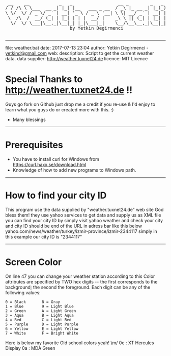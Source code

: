  <pre>
 __    __           _   _                 __ _        _   _             
/ / /\ \ \___  __ _| |_| |__   ___ _ __  / _\ |_ __ _| |_(_) ___  _ __  
\ \/  \/ / _ \/ _` | __| '_ \ / _ \ '__| \ \| __/ _` | __| |/ _ \| '_ \ 
 \  /\  /  __/ (_| | |_| | | |  __/ |    _\ \ || (_| | |_| | (_) | | | |
  \/  \/ \___|\__,_|\__|_| |_|\___|_|    \__/\__\__,_|\__|_|\___/|_| |_|
 						by Yetkin Degirmenci
 </pre>
<hr>
 
 file: weather.bat
 date: 2017-07-13 23:04
 author: Yetkin Degirmenci - <yetkind@gmail.com> 
 web:
 description: Script to get the current weather data.
 data supplier: http://weather.tuxnet24.de
 licence: MIT Licence

# Special Thanks to http://weather.tuxnet24.de !!
 
 Guys go fork on Github just drop me a credit if you re-use & I'd enjoy
 to learn what you guys do or created more with this. :)
 - Many blessings
			
<hr>

# Prerequisites

 - You have to install curl for Windows from https://curl.haxx.se/download.html
 - Knowledge of how to add new programs to Windows path.

<hr>

# How to find your city ID

  This program use the data supplied by "weather.tuxnet24.de" web site God bless them!
  they use yahoo services to get data and supply us as XML file 
  you can find your city ID by simply visit yahoo weather and check your city
  and city ID should be end of the URL in adress bar like this below
  yahoo.com/news/weather/turkey/izmir-province/izmir-2344117
  simply in this example our city ID is "2344117"

<hr>

# Screen Color

 On line 47 you can change your weather station according to this
 Color attributes are specified by TWO hex digits -- the first
 corresponds to the background; the second the foreground.  Each digit
 can be any of the following values:

    0 = Black       8 = Gray
    1 = Blue        9 = Light Blue
    2 = Green       A = Light Green
    3 = Aqua        B = Light Aqua
    4 = Red         C = Light Red
    5 = Purple      D = Light Purple
    6 = Yellow      E = Light Yellow
    7 = White       F = Bright White

Here is below my favorite Old school colors yeah! \m/
  0e : XT Hercules Display
  0a : MDA Green
